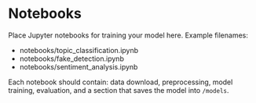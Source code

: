 # Notebooks

Place Jupyter notebooks for training your model here. Example filenames:
- notebooks/topic_classification.ipynb
- notebooks/fake_detection.ipynb
- notebooks/sentiment_analysis.ipynb

Each notebook should contain: data download, preprocessing, model training, evaluation, and a section that saves the model into `/models`.
